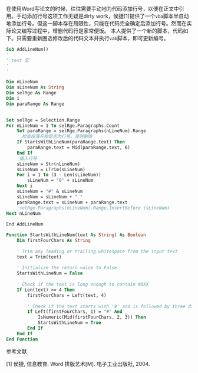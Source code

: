 在使用Word写论文的时候，往往需要手动地为代码添加行号，以便在正文中引用。手动添加行号这项工作无疑是dirty work，侯捷[1]提供了一个`vba`脚本半自动地添加行号。但这一脚本存在局限性，只能在代码完全确定后添加行号。然而在实际论文编写过程中，增删代码行是家常便饭。 本人提供了一个新的脚本，代码如下。只需要重新圈选修改后的代码文本并执行`vab`脚本，即可更新编号。

```vb
Sub AddLineNum()
'
' test 宏
'
'

Dim nLineNum
Dim sLineNum As String
Dim selRge As Range
Dim i
Dim paraRange As Range

    
Set selRge = Selection.Range
For nLineNum = 1 To selRge.Paragraphs.Count
    Set paraRange = selRge.Paragraphs(nLineNum).Range        
    ' 检查段落开始是否为行号，是则删除
    If StartsWithLineNum(paraRange.text) Then     
        paraRange.text = Mid(paraRange.text, 6)
    End If
    '插入行号
    sLineNum = Str(nLineNum)
    sLineNum = LTrim(sLineNum)
    For i = 1 To (3 - Len(sLineNum))
        sLineNum = "0" + sLineNum
    Next i
    sLineNum = "#" & sLineNum
    sLineNum = sLineNum + " "
    paraRange.text = sLineNum + paraRange.text
    'selRge.Paragraphs(nLineNum).Range.InsertBefore (sLineNum) 
Next nLineNum
    
End AddLineNum

Function StartsWithLineNum(text As String) As Boolean
    Dim firstFourChars As String
    
    ' Trim any leading or trailing whitespace from the input text
    text = Trim(text)
    
    ' Initialize the return value to False
    StartsWithLineNum = False
    
    ' Check if the text is long enough to contain #XXX
    If Len(text) >= 4 Then
        firstFourChars = Left(text, 4)
        
        ' Check if the text starts with '#' and is followed by three digits
        If Left(firstFourChars, 1) = "#" And _
            IsNumeric(Mid(firstFourChars, 2, 3)) Then
            StartsWithLineNum = True
        End If
    End If
End Function
```

参考文献

[1] 侯捷, 信息教育. Word 排版艺术[M]. 电子工业出版社, 2004.